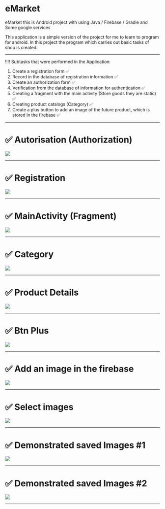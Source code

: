 # eMarket
eMarket this is Android project with using Java / Firebase / Gradle and Some google services 

This application is a simple version of the project for me to learn to program for android. In this project the program which carries out basic tasks of shop is created.
____
!!!! Subtasks that were performed in the Application:
1) Create a registration form :white_check_mark:
2) Record in the database of registration information :white_check_mark:
3) Create an authorization form :white_check_mark:
4) Verification from the database of information for authentication :white_check_mark:
5) Creating a fragment with the main activity (Store goods they are static) :white_check_mark:
6) Creating product catalogs (Category) :white_check_mark:
7) Create a plus button to add an image of the future product, which is stored in the firebase :white_check_mark:


____
# :white_check_mark: Autorisation (Authorization)
![](images/E001.png)
____
# :white_check_mark: Registration 
![](images/E002.png)
____
# :white_check_mark: MainActivity (Fragment)
![](images/E003.png)
____
# :white_check_mark: Category
![](images/E004.png)
____
# :white_check_mark: Product Details
![](images/E005.png)
____
# :white_check_mark: Btn Plus 
![](images/E006.png)
____
# :white_check_mark: Add an image in the firebase
![](images/E007.png)
____
# :white_check_mark: Select images  
![](images/E008.png)
____
# :white_check_mark: Demonstrated saved Images #1
![](images/E009.png)
____
# :white_check_mark:  Demonstrated saved Images #2
![](images/E010.png)
____
